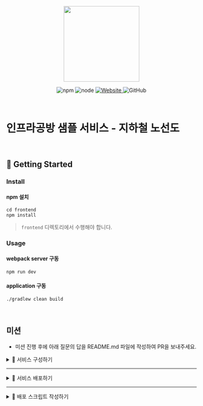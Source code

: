 <p align="center">
    <img width="200px;" src="https://raw.githubusercontent.com/woowacourse/atdd-subway-admin-frontend/master/images/main_logo.png"/>
</p>
<p align="center">
  <img alt="npm" src="https://img.shields.io/badge/npm-%3E%3D%205.5.0-blue">
  <img alt="node" src="https://img.shields.io/badge/node-%3E%3D%209.3.0-blue">
  <a href="https://edu.nextstep.camp/c/R89PYi5H" alt="nextstep atdd">
    <img alt="Website" src="https://img.shields.io/website?url=https%3A%2F%2Fedu.nextstep.camp%2Fc%2FR89PYi5H">
  </a>
  <img alt="GitHub" src="https://img.shields.io/github/license/next-step/atdd-subway-service">
</p>

<br>

# 인프라공방 샘플 서비스 - 지하철 노선도

<br>

## 🚀 Getting Started

### Install
#### npm 설치
```
cd frontend
npm install
```
> `frontend` 디렉토리에서 수행해야 합니다.

### Usage
#### webpack server 구동
```
npm run dev
```
#### application 구동
```
./gradlew clean build
```
<br>

## 미션

* 미션 진행 후에 아래 질문의 답을 README.md 파일에 작성하여 PR을 보내주세요.

<details markdown="1">
<summary> 🚀 서비스 구성하기 </summary>

### 0단계 - pem 키 생성하기

1. 서버에 접속을 위한 pem키를 [구글드라이브](https://drive.google.com/drive/folders/1dZiCUwNeH1LMglp8dyTqqsL1b2yBnzd1?usp=sharing)에 업로드해주세요

2. 업로드한 pem키는 무엇인가요.

* key-songsimo.pem


### 1단계 - 망 구성하기

- [x] VPC 생성
    - [x] CIDR은 C class(x.x.x.x/24)로 생성. 이 때, 다른 사람과 겹치지 않게 생성

- [x] Subnet 생성
    - [x] 외부망으로 사용할 Subnet : 64개씩 2개 (AZ를 다르게 구성)
    - [x] 내부망으로 사용할 Subnet : 32개씩 1개
    - [x] 관리용으로 사용할 Subnet : 32개씩 1개

- [x] Internet Gateway 연결

- [x] Route Table 생성

- [x] Security Group 설정
    - [x] 외부망
        * 전체 대역 : 8080 포트 오픈
        * 관리망 : 22번 포트 오픈

    - [x] 내부망
        * 외부망 : 3306 포트 오픈
        * 관리망 : 22번 포트 오픈

    - [x] 관리망
        * 자신의 공인 IP : 22번 포트 오픈

    - [x] 서버 생성
        - [x] 외부망에 웹 서비스용도의 EC2 생성
        - [x] 내부망에 데이터베이스용도의 EC2 생성
        - [x] 관리망에 베스쳔 서버용도의 EC2 생성
        - [x] 베스쳔 서버에 Session Timeout 600s 설정
        - [x] 베스쳔 서버에 Command 감사로그 설정

1. 구성한 망의 서브넷 대역을 알려주세요
- 대역 : 
```text
(1) 외부망:
  - 192.168.47.0/26
  - 192.168.47.64/26

(2) 내부망:
  - 192.168.47.128/27

(3) 관리망: 
  - 192.168.47.160/27

```

2. 배포한 서비스의 공인 IP(혹은 URL)를 알려주세요

- URL : http://songsimo.kro.kr:8080


</details>

---

<details markdown="2">
<summary> 🚀 서비스 배포하기 </summary>

### 2단계 - 배포하기
1. TLS가 적용된 URL을 알려주세요

- URL : 

</details>

---

<details markdown="2">
<summary> 🚀 배포 스크립트 작성하기 </summary>

### 3단계 - 배포 스크립트 작성하기

1. 작성한 배포 스크립트를 공유해주세요.

</details>
